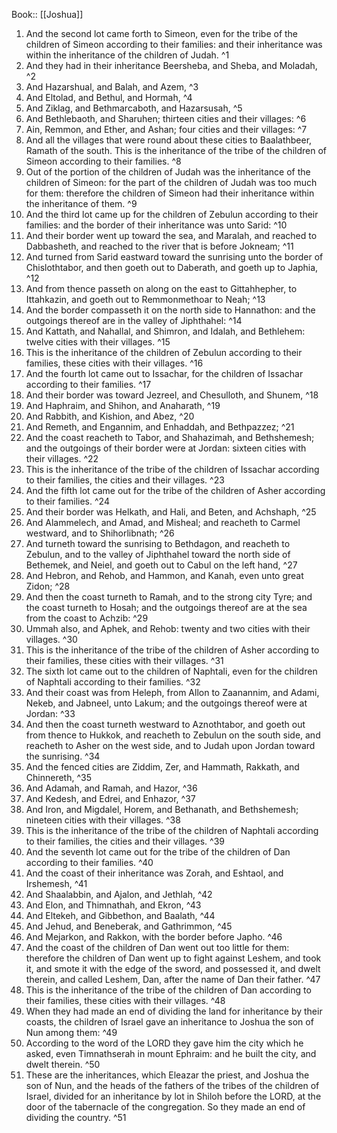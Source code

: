  Book:: [[Joshua]]
 1. And the second lot came forth to Simeon, even for the tribe of the children of Simeon according to their families: and their inheritance was within the inheritance of the children of Judah. ^1
 2. And they had in their inheritance Beersheba, and Sheba, and Moladah, ^2
 3. And Hazarshual, and Balah, and Azem, ^3
 4. And Eltolad, and Bethul, and Hormah, ^4
 5. And Ziklag, and Bethmarcaboth, and Hazarsusah, ^5
 6. And Bethlebaoth, and Sharuhen; thirteen cities and their villages: ^6
 7. Ain, Remmon, and Ether, and Ashan; four cities and their villages: ^7
 8. And all the villages that were round about these cities to Baalathbeer, Ramath of the south. This is the inheritance of the tribe of the children of Simeon according to their families. ^8
 9. Out of the portion of the children of Judah was the inheritance of the children of Simeon: for the part of the children of Judah was too much for them: therefore the children of Simeon had their inheritance within the inheritance of them. ^9
 10. And the third lot came up for the children of Zebulun according to their families: and the border of their inheritance was unto Sarid: ^10
 11. And their border went up toward the sea, and Maralah, and reached to Dabbasheth, and reached to the river that is before Jokneam; ^11
 12. And turned from Sarid eastward toward the sunrising unto the border of Chislothtabor, and then goeth out to Daberath, and goeth up to Japhia, ^12
 13. And from thence passeth on along on the east to Gittahhepher, to Ittahkazin, and goeth out to Remmonmethoar to Neah; ^13
 14. And the border compasseth it on the north side to Hannathon: and the outgoings thereof are in the valley of Jiphthahel: ^14
 15. And Kattath, and Nahallal, and Shimron, and Idalah, and Bethlehem: twelve cities with their villages. ^15
 16. This is the inheritance of the children of Zebulun according to their families, these cities with their villages. ^16
 17. And the fourth lot came out to Issachar, for the children of Issachar according to their families. ^17
 18. And their border was toward Jezreel, and Chesulloth, and Shunem, ^18
 19. And Haphraim, and Shihon, and Anaharath, ^19
 20. And Rabbith, and Kishion, and Abez, ^20
 21. And Remeth, and Engannim, and Enhaddah, and Bethpazzez; ^21
 22. And the coast reacheth to Tabor, and Shahazimah, and Bethshemesh; and the outgoings of their border were at Jordan: sixteen cities with their villages. ^22
 23. This is the inheritance of the tribe of the children of Issachar according to their families, the cities and their villages. ^23
 24. And the fifth lot came out for the tribe of the children of Asher according to their families. ^24
 25. And their border was Helkath, and Hali, and Beten, and Achshaph, ^25
 26. And Alammelech, and Amad, and Misheal; and reacheth to Carmel westward, and to Shihorlibnath; ^26
 27. And turneth toward the sunrising to Bethdagon, and reacheth to Zebulun, and to the valley of Jiphthahel toward the north side of Bethemek, and Neiel, and goeth out to Cabul on the left hand, ^27
 28. And Hebron, and Rehob, and Hammon, and Kanah, even unto great Zidon; ^28
 29. And then the coast turneth to Ramah, and to the strong city Tyre; and the coast turneth to Hosah; and the outgoings thereof are at the sea from the coast to Achzib: ^29
 30. Ummah also, and Aphek, and Rehob: twenty and two cities with their villages. ^30
 31. This is the inheritance of the tribe of the children of Asher according to their families, these cities with their villages. ^31
 32. The sixth lot came out to the children of Naphtali, even for the children of Naphtali according to their families. ^32
 33. And their coast was from Heleph, from Allon to Zaanannim, and Adami, Nekeb, and Jabneel, unto Lakum; and the outgoings thereof were at Jordan: ^33
 34. And then the coast turneth westward to Aznothtabor, and goeth out from thence to Hukkok, and reacheth to Zebulun on the south side, and reacheth to Asher on the west side, and to Judah upon Jordan toward the sunrising. ^34
 35. And the fenced cities are Ziddim, Zer, and Hammath, Rakkath, and Chinnereth, ^35
 36. And Adamah, and Ramah, and Hazor, ^36
 37. And Kedesh, and Edrei, and Enhazor, ^37
 38. And Iron, and Migdalel, Horem, and Bethanath, and Bethshemesh; nineteen cities with their villages. ^38
 39. This is the inheritance of the tribe of the children of Naphtali according to their families, the cities and their villages. ^39
 40. And the seventh lot came out for the tribe of the children of Dan according to their families. ^40
 41. And the coast of their inheritance was Zorah, and Eshtaol, and Irshemesh, ^41
 42. And Shaalabbin, and Ajalon, and Jethlah, ^42
 43. And Elon, and Thimnathah, and Ekron, ^43
 44. And Eltekeh, and Gibbethon, and Baalath, ^44
 45. And Jehud, and Beneberak, and Gathrimmon, ^45
 46. And Mejarkon, and Rakkon, with the border before Japho. ^46
 47. And the coast of the children of Dan went out too little for them: therefore the children of Dan went up to fight against Leshem, and took it, and smote it with the edge of the sword, and possessed it, and dwelt therein, and called Leshem, Dan, after the name of Dan their father. ^47
 48. This is the inheritance of the tribe of the children of Dan according to their families, these cities with their villages. ^48
 49. When they had made an end of dividing the land for inheritance by their coasts, the children of Israel gave an inheritance to Joshua the son of Nun among them: ^49
 50. According to the word of the LORD they gave him the city which he asked, even Timnathserah in mount Ephraim: and he built the city, and dwelt therein. ^50
 51. These are the inheritances, which Eleazar the priest, and Joshua the son of Nun, and the heads of the fathers of the tribes of the children of Israel, divided for an inheritance by lot in Shiloh before the LORD, at the door of the tabernacle of the congregation. So they made an end of dividing the country. ^51
